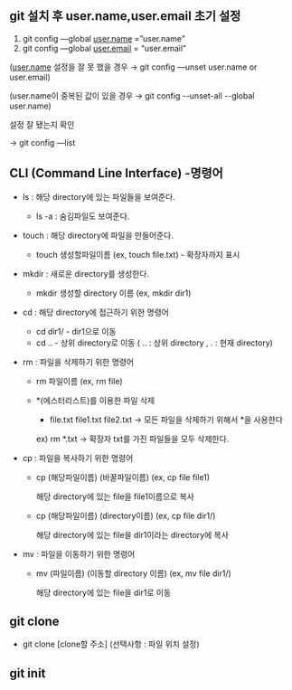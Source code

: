 ## git 설치 후 user.name,user.email 초기 설정

1. git config —global [user.name](http://user.name) =”user.name”
2. git config —global [user.email](http://user.email) = “user.email”

([user.name](http://user.name) 설정을 잘 못 했을 경우 → git config —unset user.name or user.email)

(user.name이 중복된 값이 있을 경우 → git config --unset-all --global user.name)

설정 잘 됐는지 확인

 → git config —list

## CLI (Command Line Interface) -명령어

- ls : 해당 directory에 있는 파일들을 보여준다.
    - ls -a : 숨김파일도 보여준다.
    
- touch : 해당 directory에 파일을 만들어준다.
    - touch 생성할파일이름 (ex, touch file.txt) - 확장자까지 표시
    
- mkdir : 새로운 directory를 생성한다.
    - mkdir 생성할 directory 이름 (ex, mkdir dir1)
    
- cd : 해당 directory에 접근하기 위한 명령어
    - cd dir1/ - dir1으로 이동
    - cd .. - 상위 directory로 이동 ( .. : 상위 directory , . : 현재 directory)
    
- rm : 파일을 삭제하기 위한 명령어
    - rm 파일이름 (ex, rm file)
    - *(에스터리스트)를 이용한 파일 삭제
        - file.txt file1.txt file2.txt → 모든 파일을 삭제하기 위해서 *을 사용한다
        
        ex) rm *.txt → 확장자 txt를 가진 파일들을 모두 삭제한다.
        
    
- cp : 파일을 복사하기 위한 명령어
    - cp (해당파일이름) (바꿀파일이름) (ex, cp file file1)
        
        해당 directory에 있는 file을 file1이름으로 복사
        
    - cp (해당파일이름) (directory이름) (ex, cp file dir1/)
        
        해당 directory에 있는 file을 dir1이라는 directory에 복사
        
- mv : 파일을 이동하기 위한 명령어
    - mv (파일이름) (이동할 directory 이름) (ex, mv file dir1/)
        
        해당 directory에 있는 file을 dir1로 이동

## git clone
- git clone [clone할 주소] (선택사항 : 파일 위치 설정)

## git init
